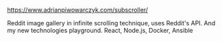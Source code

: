 https://www.adrianpiwowarczyk.com/subscroller/

Reddit image gallery in infinite scrolling technique, uses Reddit's API.
And my new technologies playground.
React, Node.js, Docker, Ansible
